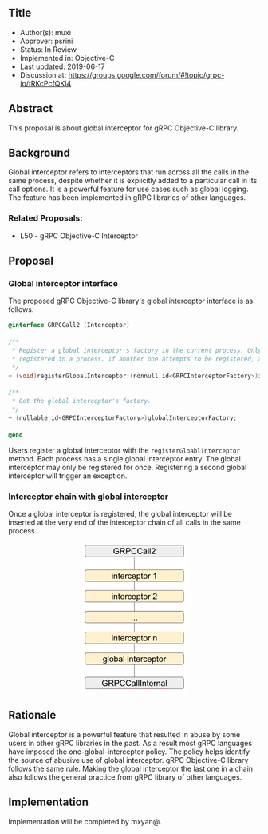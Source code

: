 Title
----
* Author(s): muxi
* Approver: psrini
* Status: In Review
* Implemented in: Objective-C
* Last updated: 2019-06-17
* Discussion at: https://groups.google.com/forum/#!topic/grpc-io/tRKcPcfQKi4

## Abstract

This proposal is about global interceptor for gRPC Objective-C library.

## Background
Global interceptor refers to interceptors that run across all the calls in the same process, despite whether it is explicitly added to a particular call in its call options. It is a powerful feature for use cases such as global logging. The feature has been implemented in gRPC libraries of other languages.


### Related Proposals: 
* L50 - gRPC Objective-C Interceptor

## Proposal

### Global interceptor interface

The proposed gRPC Objective-C library's global interceptor interface is as follows:

```objectivec
@interface GRPCCall2 (Interceptor)

/**
 * Register a global interceptor's factory in the current process. Only one interceptor can be
 * registered in a process. If another one attempts to be registered, an exception will be raised.
 */
+ (void)registerGlobalInterceptor:(nonnull id<GRPCInterceptorFactory>)interceptorFactory;

/**
 * Get the global interceptor's factory.
 */
+ (nullable id<GRPCInterceptorFactory>)globalInterceptorFactory;

@end
```

Users register a global interceptor with the `registerGloablInterceptor` method. Each process has a single global interceptor entry. The global interceptor may only be registered for once. Registering a second global interceptor will trigger an exception.

### Interceptor chain with global interceptor

Once a global interceptor is registered, the global interceptor will be inserted at the very end of the interceptor chain of all calls in the same process.

<p align="center">
  <img width="213" height="302" src="L55_graphics/global-interceptor-chain.png">
</p>

## Rationale

Global interceptor is a powerful feature that resulted in abuse by some users in other gRPC libraries in the past. As a result most gRPC languages have imposed the one-global-interceptor policy. The policy helps identify the source of abusive use of global interceptor. gRPC Objective-C library follows the same rule. Making the global interceptor the last one in a chain also follows the general practice from gRPC library of other languages.

## Implementation

Implementation will be completed by mxyan@.
